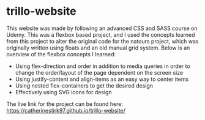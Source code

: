 # trillo-website
This website was made by following an advanced CSS and SASS course on Udemy. This was a flexbox based project, and I used the concepts learned from this project to alter the original code for the natours project, which was originally written using floats and an old manual grid system. Below is an overview of the flexbox concepts I learned:

- Using flex-direction and order in addition to media queries in order to change the order/layout of the page dependent on the screen size
- Using justify-content and align-items as an easy way to center items 
- Using nested flex-containers to get the desired design 
- Effectively using SVG icons for design 

The live link for the project can be found here: https://catherinestirk97.github.io/trillo-website/